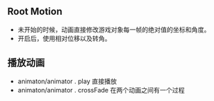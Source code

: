 
## Root Motion

- 未开始的时候，动画直接修改游戏对象每一帧的绝对值的坐标和角度。
- 开启后，使用相对位移以及转角。


## 播放动画

- animaton/animator . play 直接播放
- animaton/animator . crossFade 在两个动画之间有一个过程

